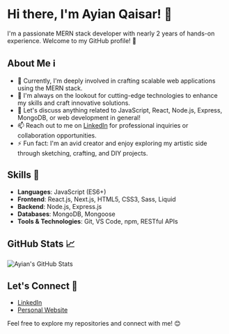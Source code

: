 <!-- Ayian Qaisar -->
# Hi there, I'm Ayian Qaisar! 👋

I'm a passionate MERN stack developer with nearly 2 years of hands-on experience. Welcome to my GitHub profile! 🚀

## About Me ℹ️

- 🔭 Currently, I'm deeply involved in crafting scalable web applications using the MERN stack.
- 🌱 I'm always on the lookout for cutting-edge technologies to enhance my skills and craft innovative solutions.
- 💬 Let's discuss anything related to JavaScript, React, Node.js, Express, MongoDB, or web development in general!
- 📫 Reach out to me on [LinkedIn](www.linkedin.com/in/ayian-qaisar) for professional inquiries or collaboration opportunities.
- ⚡ Fun fact: I'm an avid creator and enjoy exploring my artistic side through sketching, crafting, and DIY projects.

## Skills 💼

- **Languages**: JavaScript (ES6+)
- **Frontend**: React.js, Next.js, HTML5, CSS3, Sass, Liquid 
- **Backend**: Node.js, Express.js
- **Databases**: MongoDB, Mongoose
- **Tools & Technologies**: Git, VS Code, npm, RESTful APIs

## GitHub Stats 📈

![Ayian's GitHub Stats](https://github-readme-stats.vercel.app/api?username=Ayian-Qaisar&show_icons=true&theme=radical)

## Let's Connect 🤝

- [LinkedIn](www.linkedin.com/in/ayian-qaisar)
- [Personal Website](https://ayian-qaisar.netlify.app/)

Feel free to explore my repositories and connect with me! 😊
